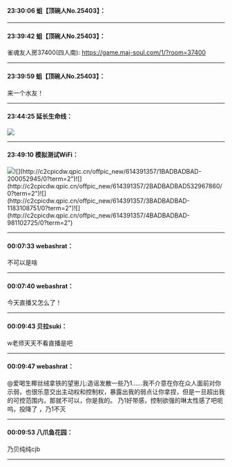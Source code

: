 #### 23:30:06  蛆【顶碗人No.25403】：



*****

#### 23:39:42  蛆【顶碗人No.25403】：

雀魂友人房37400(四人南): https://game.maj-soul.com/1/?room=37400

*****

#### 23:39:59  蛆【顶碗人No.25403】：

来一个水友！

*****

#### 23:44:25  延长生命线：

![](http://gchat.qpic.cn/gchatpic_new/729575692/614391357-2576764872-A1ACAD15D2DE7D0AB9FC0E40965B11B0/0?term=2")

*****

#### 23:49:10  模拟测试WiFi：

 ![](http://c2cpicdw.qpic.cn/offpic_new/614391357/0BADBADBAD-3965820/0?term=2")![](http://c2cpicdw.qpic.cn/offpic_new/614391357/1BADBADBAD-200052945/0?term=2")![](http://c2cpicdw.qpic.cn/offpic_new/614391357/2BADBADBAD532967860/0?term=2")![](http://c2cpicdw.qpic.cn/offpic_new/614391357/3BADBADBAD-1183108751/0?term=2")![](http://c2cpicdw.qpic.cn/offpic_new/614391357/4BADBADBAD-981102725/0?term=2")

*****

#### 00:07:33  webashrat：

不可以是啥

*****

#### 00:07:40  webashrat：

今天直播又怎么了！

*****

#### 00:09:43  贝拉suki：

w老师天天不看直播是吧

*****

#### 00:09:47  webashrat：

@爱喝生椰丝绒拿铁的望崽儿:造谣发散一些乃1……我不介意在你在众人面前对你示弱，也很乐意交出主动权和控制权，暴露出我的弱点让你拿捏，但是一旦超出我的可控范围内，那就不可以，你是我的。 乃1好带感，控制欲强的琳太性感了吧呃呜，投降了 ，乃1不灭

*****

#### 00:09:53  八爪鱼花园：

乃贝纯纯cjb

*****

